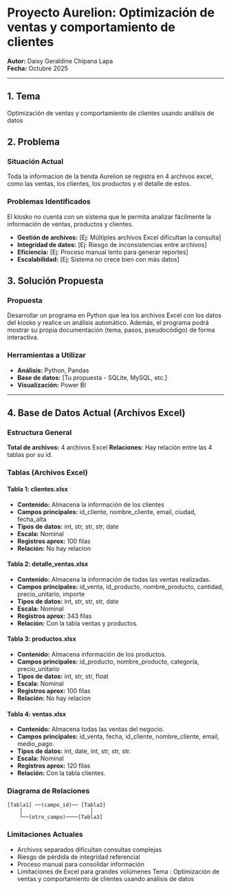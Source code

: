 # Proyecto Aurelion: Optimización de ventas y comportamiento de clientes

**Autor:** Daisy Geraldine Chipana Lapa  
**Fecha:** Octubre 2025

---

## 1. Tema
Optimización de ventas y comportamiento de clientes usando análisis de datos

## 2. Problema
### Situación Actual
Toda la informacion de la tienda Aurelion se registra en 4 archivos excel, como las ventas, los clientes, los productos y el detalle de estos.  

### Problemas Identificados
El kiosko no cuenta con un sistema que le permita analizar fácilmente la información de ventas, productos y clientes.
- **Gestión de archivos:** [Ej: Múltiples archivos Excel dificultan la consulta]
- **Integridad de datos:** [Ej: Riesgo de inconsistencias entre archivos]
- **Eficiencia:** [Ej: Proceso manual lento para generar reportes]
- **Escalabilidad:** [Ej: Sistema no crece bien con más datos]

## 3. Solución Propuesta

### Propuesta
Desarrollar un programa en Python que lea los archivos Excel con los datos del kiosko y realice un análisis automático. Además, el programa podrá mostrar su propia documentación (tema, pasos, pseudocódigo) de forma interactiva.

### Herramientas a Utilizar
- **Análisis:** Python, Pandas
- **Base de datos:** [Tu propuesta - SQLite, MySQL, etc.]
- **Visualización:** Power BI

---

## 4. Base de Datos Actual (Archivos Excel)

### Estructura General
**Total de archivos:** 4 archivos Excel
**Relaciones:** Hay relación entre las 4 tablas por su id.

### Tablas (Archivos Excel)

#### Tabla 1: clientes.xlsx
- **Contenido:** Almacena la información de los clientes
- **Campos principales:** id_cliente, nombre_cliente, email, ciudad, fecha_alta
- **Tipos de datos:** int, str, str, str, date
- **Escala:** Nominal
- **Registros aprox:** 100 filas
- **Relación:** No hay relacion

#### Tabla 2: detalle_ventas.xlsx
- **Contenido:** Almacena la información de todas las ventas realizadas.
- **Campos principales:** id_venta, id_producto, nombre_producto, cantidad, precio_unitario, importe
- **Tipos de datos:** int, str, str, str, date
- **Escala:** Nominal
- **Registros aprox:** 343 filas
- **Relación:** Con la tabla ventas y productos.

#### Tabla 3: productos.xlsx
- **Contenido:** Almacena información de los productos.
- **Campos principales:** id_producto, nombre_producto, categoria, precio_unitario
- **Tipos de datos:** int, str, str, float
- **Escala:** Nominal
- **Registros aprox:** 100 filas
- **Relación:** No hay relacion

#### Tabla 4: ventas.xlsx
- **Contenido:** Almacena todas las ventas del negocio.
- **Campos principales:** id_venta, fecha, id_cliente, nombre_cliente, email, medio_pago.
- **Tipos de datos:** int, date, int, str, str, str.
- **Escala:** Nominal
- **Registros aprox:** 120 filas
- **Relación:** Con la tabla clientes.

### Diagrama de Relaciones
```
[Tabla1] ──(campo_id)── [Tabla2]
    │                      │
    └──(otro_campo)────[Tabla3]
```

### Limitaciones Actuales
- Archivos separados dificultan consultas complejas
- Riesgo de pérdida de integridad referencial
- Proceso manual para consolidar información
- Limitaciones de Excel para grandes volúmenes Tema : Optimización de ventas y comportamiento de clientes usando análisis de datos